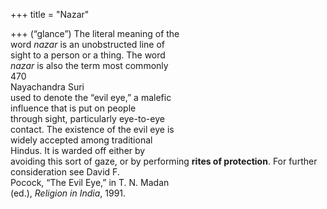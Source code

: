 +++
title = "Nazar"

+++
(“glance”) The literal meaning of the  
word *nazar* is an unobstructed line of  
sight to a person or a thing. The word  
*nazar* is also the term most commonly  
470  
Nayachandra Suri  
used to denote the “evil eye,” a malefic  
influence that is put on people  
through sight, particularly eye-to-eye  
contact. The existence of the evil eye is  
widely accepted among traditional  
Hindus. It is warded off either by  
avoiding this sort of gaze, or by performing **rites of protection**. For further consideration see David F.  
Pocock, “The Evil Eye,” in T. N. Madan  
(ed.), *Religion in India*, 1991.
